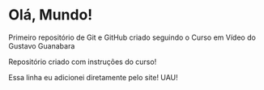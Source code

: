 # Olá, Mundo!
Primeiro repositório de Git e GitHub criado seguindo o Curso em Vídeo do Gustavo Guanabara

Repositório criado com instruções do curso!

Essa linha eu adicionei diretamente pelo site! UAU!